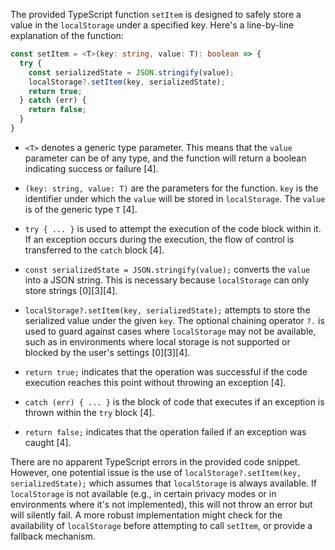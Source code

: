The provided TypeScript function `setItem` is designed to safely store a value in the `localStorage` under a specified key. Here's a line-by-line explanation of the function:

```typescript
const setItem = <T>(key: string, value: T): boolean => {
  try {
    const serializedState = JSON.stringify(value);
    localStorage?.setItem(key, serializedState);
    return true;
  } catch (err) {
    return false;
  }
}
```

- `<T>` denotes a generic type parameter. This means that the `value` parameter can be of any type, and the function will return a boolean indicating success or failure [4].

- `(key: string, value: T)` are the parameters for the function. `key` is the identifier under which the `value` will be stored in `localStorage`. The `value` is of the generic type `T` [4].

- `try { ... }` is used to attempt the execution of the code block within it. If an exception occurs during the execution, the flow of control is transferred to the `catch` block [4].

- `const serializedState = JSON.stringify(value);` converts the `value` into a JSON string. This is necessary because `localStorage` can only store strings [0][3][4].

- `localStorage?.setItem(key, serializedState);` attempts to store the serialized value under the given `key`. The optional chaining operator `?.` is used to guard against cases where `localStorage` may not be available, such as in environments where local storage is not supported or blocked by the user's settings [0][3][4].

- `return true;` indicates that the operation was successful if the code execution reaches this point without throwing an exception [4].

- `catch (err) { ... }` is the block of code that executes if an exception is thrown within the `try` block [4].

- `return false;` indicates that the operation failed if an exception was caught [4].

There are no apparent TypeScript errors in the provided code snippet. However, one potential issue is the use of `localStorage?.setItem(key, serializedState);` which assumes that `localStorage` is always available. If `localStorage` is not available (e.g., in certain privacy modes or in environments where it's not implemented), this will not throw an error but will silently fail. A more robust implementation might check for the availability of `localStorage` before attempting to call `setItem`, or provide a fallback mechanism.